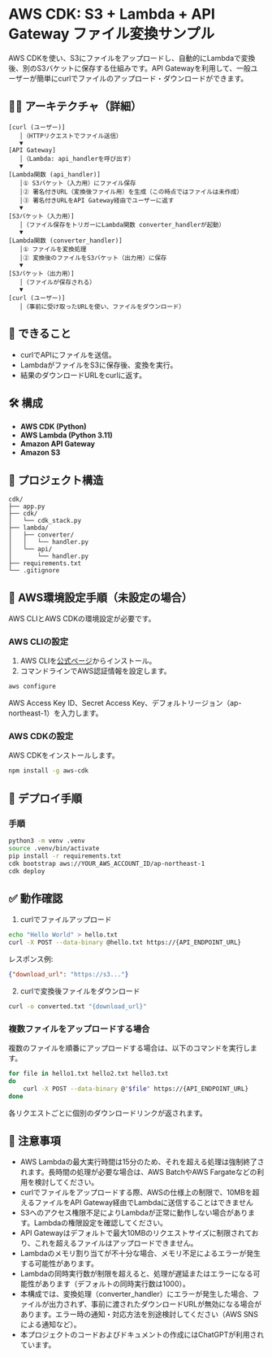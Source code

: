 # AWS CDK: S3 + Lambda + API Gateway ファイル変換サンプル

AWS CDKを使い、S3にファイルをアップロードし、自動的にLambdaで変換後、別のS3バケットに保存する仕組みです。API Gatewayを利用して、一般ユーザーが簡単にcurlでファイルのアップロード・ダウンロードができます。

## 🧑‍💻 アーキテクチャ（詳細）

```
[curl (ユーザー)]
   │（HTTPリクエストでファイル送信）
   ▼
[API Gateway]
   │（Lambda: api_handlerを呼び出す）
   ▼
[Lambda関数 (api_handler)]
   │① S3バケット（入力用）にファイル保存
   │② 署名付きURL（変換後ファイル用）を生成（この時点ではファイルは未作成）
   │③ 署名付きURLをAPI Gateway経由でユーザーに返す
   ▼
[S3バケット（入力用）]
   │（ファイル保存をトリガーにLambda関数 converter_handlerが起動）
   ▼
[Lambda関数 (converter_handler)]
   │① ファイルを変換処理
   │② 変換後のファイルをS3バケット（出力用）に保存
   ▼
[S3バケット（出力用）]
   │（ファイルが保存される）
   ▼
[curl (ユーザー)]
   │（事前に受け取ったURLを使い、ファイルをダウンロード）
```

## 🚀 できること

- curlでAPIにファイルを送信。
- LambdaがファイルをS3に保存後、変換を実行。
- 結果のダウンロードURLをcurlに返す。

## 🛠 構成

- **AWS CDK (Python)**
- **AWS Lambda (Python 3.11)**
- **Amazon API Gateway**
- **Amazon S3**

## 📁 プロジェクト構造

```
cdk/
├── app.py
├── cdk/
│   └── cdk_stack.py
├── lambda/
│   ├── converter/
│   │   └── handler.py
│   └── api/
│       └── handler.py
├── requirements.txt
└── .gitignore
```

## 🚩 AWS環境設定手順（未設定の場合）

AWS CLIとAWS CDKの環境設定が必要です。

### AWS CLIの設定

1. AWS CLIを[公式ページ](https://aws.amazon.com/jp/cli/)からインストール。
2. コマンドラインでAWS認証情報を設定します。

```bash
aws configure
```

AWS Access Key ID、Secret Access Key、デフォルトリージョン（ap-northeast-1）を入力します。

### AWS CDKの設定

AWS CDKをインストールします。

```bash
npm install -g aws-cdk
```

## 🚩 デプロイ手順

### 手順

```bash
python3 -m venv .venv
source .venv/bin/activate
pip install -r requirements.txt
cdk bootstrap aws://YOUR_AWS_ACCOUNT_ID/ap-northeast-1
cdk deploy
```

## ✅ 動作確認

1. curlでファイルアップロード

```bash
echo "Hello World" > hello.txt
curl -X POST --data-binary @hello.txt https://{API_ENDPOINT_URL}
```

レスポンス例:

```json
{"download_url": "https://s3..."}
```

2. curlで変換後ファイルをダウンロード

```bash
curl -o converted.txt "{download_url}"
```

### 複数ファイルをアップロードする場合

複数のファイルを順番にアップロードする場合は、以下のコマンドを実行します。

```bash
for file in hello1.txt hello2.txt hello3.txt
do
    curl -X POST --data-binary @"$file" https://{API_ENDPOINT_URL}
done
```

各リクエストごとに個別のダウンロードリンクが返されます。

## 🔧 注意事項

- AWS Lambdaの最大実行時間は15分のため、それを超える処理は強制終了されます。長時間の処理が必要な場合は、AWS BatchやAWS Fargateなどの利用を検討してください。
- curlでファイルをアップロードする際、AWSの仕様上の制限で、10MBを超えるファイルをAPI Gateway経由でLambdaに送信することはできません
- S3へのアクセス権限不足によりLambdaが正常に動作しない場合があります。Lambdaの権限設定を確認してください。
- API Gatewayはデフォルトで最大10MBのリクエストサイズに制限されており、これを超えるファイルはアップロードできません。
- Lambdaのメモリ割り当てが不十分な場合、メモリ不足によるエラーが発生する可能性があります。
- Lambdaの同時実行数が制限を超えると、処理が遅延またはエラーになる可能性があります（デフォルトの同時実行数は1000）。
- 本構成では、変換処理（converter\_handler）にエラーが発生した場合、ファイルが出力されず、事前に渡されたダウンロードURLが無効になる場合があります。エラー時の通知・対応方法を別途検討してください（AWS SNSによる通知など）。
- 本プロジェクトのコードおよびドキュメントの作成にはChatGPTが利用されています。
